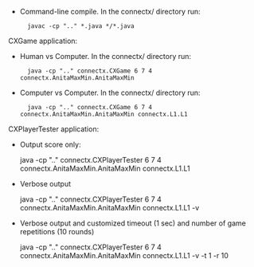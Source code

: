 - Command-line compile.  In the connectx/ directory run:

		javac -cp ".." *.java */*.java

CXGame application:

- Human vs Computer.  In the connectx/ directory run:

        java -cp ".." connectx.CXGame 6 7 4 connectx.AnitaMaxMin.AnitaMaxMin

- Computer vs Computer. In the connectx/ directory run:

		java -cp ".." connectx.CXGame 6 7 4 connectx.AnitaMaxMin.AnitaMaxMin connectx.L1.L1

CXPlayerTester application:

- Output score only:

	java -cp ".." connectx.CXPlayerTester 6 7 4 connectx.AnitaMaxMin.AnitaMaxMin connectx.L1.L1


- Verbose output

	java -cp ".." connectx.CXPlayerTester 6 7 4 connectx.AnitaMaxMin.AnitaMaxMin connectx.L1.L1 -v


- Verbose output and customized timeout (1 sec) and number of game repetitions (10 rounds)

	java -cp ".." connectx.CXPlayerTester 6 7 4  connectx.AnitaMaxMin.AnitaMaxMin connectx.L1.L1 -v -t 1 -r 10
